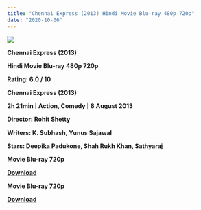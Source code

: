 ```yaml
---
title: "Chennai Express (2013) Hindi Movie Blu-ray 480p 720p"
date: "2020-10-06"
---
```


[**![](https://1.bp.blogspot.com/-GcNBQMCwkCk/XumgFxkYGVI/AAAAAAAADZ4/SXfjzf9H6rw8AERSEpzyyC6m4sr0Tw_LwCLcBGAsYHQ/s1600/cbbjjjnbgfdxgujbb.jpg)**](https://1.bp.blogspot.com/-GcNBQMCwkCk/XumgFxkYGVI/AAAAAAAADZ4/SXfjzf9H6rw8AERSEpzyyC6m4sr0Tw_LwCLcBGAsYHQ/s1600/cbbjjjnbgfdxgujbb.jpg)

 **Chennai Express (2013)**

**Hindi Movie Blu-ray 480p 720p** 

**Rating: 6.0 / 10** 

**Chennai Express (2013)**

**2h 21min | Action, Comedy | 8 August 2013** 

**Director: Rohit Shetty**

**Writers: K. Subhash, Yunus Sajawal**

**Stars: Deepika Padukone, Shah Rukh Khan, Sathyaraj**

 **Movie Blu-ray 720p** 

**[Download](http://hallan.club/wnxeql907ix4)** 

 **Movie Blu-ray 720p** 

**[Download](https://links.265bkt.xyz/lxi93223685/)**

